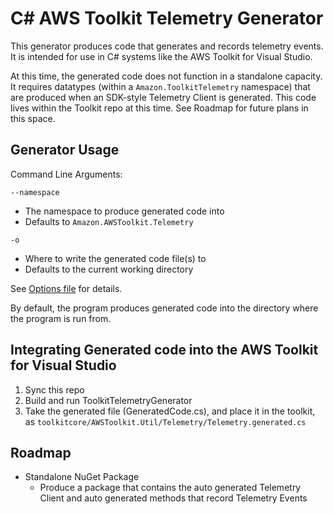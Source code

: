 # C# AWS Toolkit Telemetry Generator

This generator produces code that generates and records telemetry events. It is intended for use in C# systems like the AWS Toolkit for Visual Studio.

At this time, the generated code does not function in a standalone capacity. It requires datatypes (within a `Amazon.ToolkitTelemetry` namespace) that are produced when an SDK-style Telemetry Client is generated. This code lives within the Toolkit repo at this time. See Roadmap for future plans in this space.

## Generator Usage

Command Line Arguments:

`--namespace`

-   The namespace to produce generated code into
-   Defaults to `Amazon.AWSToolkit.Telemetry`

`-o`

-   Where to write the generated code file(s) to
-   Defaults to the current working directory

See [Options file](ToolkitTelemetryGenerator/Options.cs) for details.

By default, the program produces generated code into the directory where the program is run from.

## Integrating Generated code into the AWS Toolkit for Visual Studio

1. Sync this repo
1. Build and run ToolkitTelemetryGenerator
1. Take the generated file (GeneratedCode.cs), and place it in the toolkit, as `toolkitcore/AWSToolkit.Util/Telemetry/Telemetry.generated.cs`

## Roadmap

-   Standalone NuGet Package
    -   Produce a package that contains the auto generated Telemetry Client and auto generated methods that record Telemetry Events
